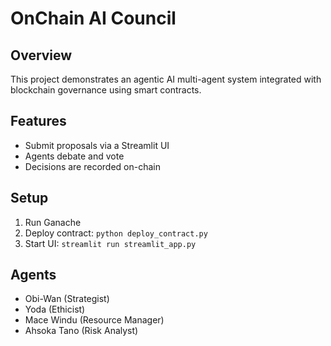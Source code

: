 # OnChain AI Council

## Overview
This project demonstrates an agentic AI multi-agent system integrated with blockchain governance using smart contracts.

## Features
- Submit proposals via a Streamlit UI
- Agents debate and vote
- Decisions are recorded on-chain

## Setup
1. Run Ganache
2. Deploy contract: `python deploy_contract.py`
3. Start UI: `streamlit run streamlit_app.py`

## Agents
- Obi-Wan (Strategist)
- Yoda (Ethicist)
- Mace Windu (Resource Manager)
- Ahsoka Tano (Risk Analyst)
